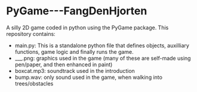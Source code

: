 # PyGame---FangDenHjorten

A silly 2D game coded in python using the PyGame package. This repository contains:

- main.py: This is a standalone python file that defines objects, auxilliary functions, game logic and finally runs the game.
- ___.png: graphics used in the game (many of these are self-made using pen/paper, and then enhanced in paint)
- boxcat.mp3: soundtrack used in the introduction
- bump.wav: only sound used in the game, when walking into trees/obstacles 
